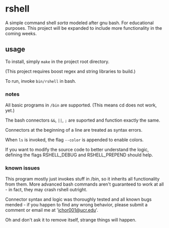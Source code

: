 # rshell

A simple command shell *sorta* modeled after gnu bash.  For educational purposes.
This project will be expanded to include more functionality in the coming weeks.

## usage

To install, simply ```make``` in the project root directory. 

(This project requires boost regex and string libraries to build.)

To run, invoke ```bin/rshell``` in bash.

### notes

All basic programs in ```/bin``` are supported. (This means cd does not work, yet.)

The bash connectors ```&&```, ```||```, ```;``` are suported and function exactly the same.

Connectors at the beginning of a line are treated as syntax errors.

When ```ls``` is invoked, the flag ```--color``` is appended to enable colors.

If you want to modify the source code to better understand the logic, defining the flags RSHELL_DEBUG and RSHELL_PREPEND should help.

### known issues


This program mostly just invokes stuff in /bin, so it inherits all functionality from them.
More advanced bash commands aren't guaranteed to work at all - in fact, they may crash rshell outright.

Connector syntax and logic was thoroughly tested and all known bugs mended - if you happen to find any wrong behavior, please submit a comment or email me at 'ichor001@ucr.edu'.

Oh and don't ask it to remove itself, strange things will happen.
